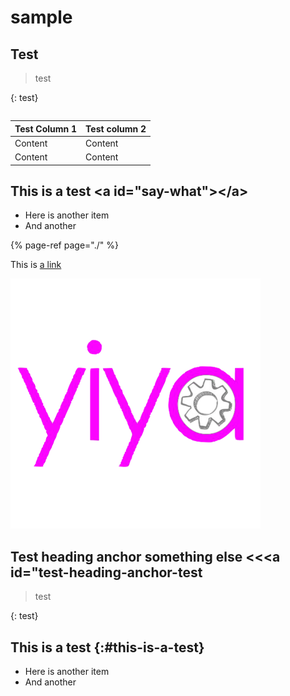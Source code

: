 # sample

## Test <a id="what-is-it-now"></a>

> test

{: test}

```text

```

| Test Column 1 | Test column 2 |
| :--- | :--- |
| Content | Content |
| Content | Content |

## This is a test &lt;a id="say-what"&gt;&lt;/a&gt;  <a id="say-what"></a>

* Here is another item
* And another

{% page-ref page="./" %}

This is [a link](./#say-what)

![](.gitbook/assets/just+yiya+logo+-+small-done%20%281%29%20%281%29.png)



## Test heading anchor something else &lt;&lt;<a id="test-heading-anchor-test

> test

{: test}

## This is a test {:\#this-is-a-test}

* Here is another item
* And another

##  <a id="something-else"></a>

<!--stackedit_data:
eyJoaXN0b3J5IjpbMTE0MDM5OTczOF19
-->
